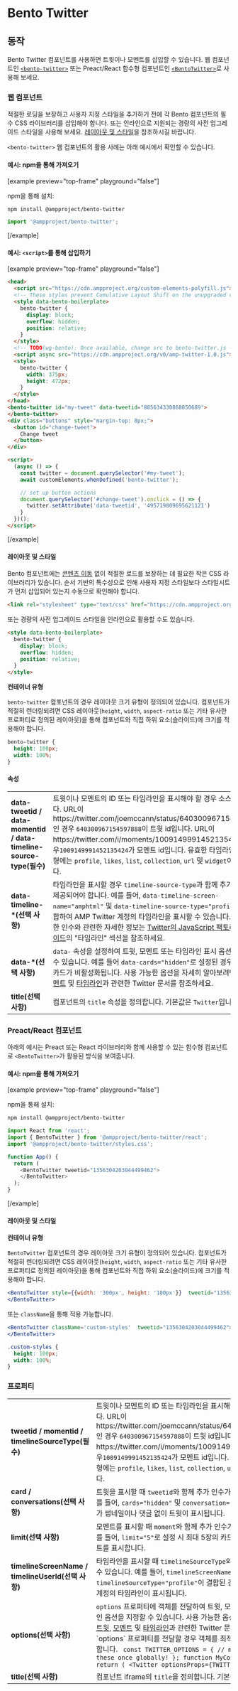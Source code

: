 # Bento Twitter

## 동작

Bento Twitter 컴포넌트를 사용하면 트윗이나 모멘트를 삽입할 수 있습니다. 웹 컴포넌트인 [`<bento-twitter>`](#web-component) 또는 Preact/React 함수형 컴포넌트인 [`<BentoTwitter>`](#preactreact-component)로 사용해 보세요.

### 웹 컴포넌트

적절한 로딩을 보장하고 사용자 지정 스타일을 추가하기 전에 각 Bento 컴포넌트의 필수 CSS 라이브러리를 삽입해야 합니다. 또는 인라인으로 지원되는 경량의 사전 업그레이드 스타일을 사용해 보세요. [레이아웃 및 스타일](#layout-and-style)을 참조하시길 바랍니다.

`<bento-twitter>` 웹 컴포넌트의 활용 사례는 아래 예시에서 확인할 수 있습니다.

#### 예시: npm을 통해 가져오기

[example preview="top-frame" playground="false"]

npm을 통해 설치:

```sh
npm install @ampproject/bento-twitter
```

```javascript
import '@ampproject/bento-twitter';
```

[/example]

#### 예시: `<script>`를 통해 삽입하기

[example preview="top-frame" playground="false"]

```html
<head>
  <script src="https://cdn.ampproject.org/custom-elements-polyfill.js"></script>
  <!-- These styles prevent Cumulative Layout Shift on the unupgraded custom element -->
  <style data-bento-boilerplate>
    bento-twitter {
      display: block;
      overflow: hidden;
      position: relative;
    }
  </style>
  <!-- TODO(wg-bento): Once available, change src to bento-twitter.js -->
  <script async src="https://cdn.ampproject.org/v0/amp-twitter-1.0.js"></script>
  <style>
    bento-twitter {
      width: 375px;
      height: 472px;
    }
  </style>
</head>
<bento-twitter id="my-tweet" data-tweetid="885634330868850689">
</bento-twitter>
<div class="buttons" style="margin-top: 8px;">
  <button id="change-tweet">
    Change tweet
  </button>
</div>

<script>
  (async () => {
    const twitter = document.querySelector('#my-tweet');
    await customElements.whenDefined('bento-twitter');

    // set up button actions
    document.querySelector('#change-tweet').onclick = () => {
      twitter.setAttribute('data-tweetid', '495719809695621121')
    }
  })();
</script>
```

[/example]

#### 레이아웃 및 스타일

Bento 컴포넌트에는 [콘텐츠 이동](https://web.dev/cls/) 없이 적절한 로드를 보장하는 데 필요한 작은 CSS 라이브러리가 있습니다. 순서 기반의 특수성으로 인해 사용자 지정 스타일보다 스타일시트가 먼저 삽입되어 있는지 수동으로 확인해야 합니다.

```html
<link rel="stylesheet" type="text/css" href="https://cdn.ampproject.org/v0/amp-twitter-1.0.css">
```

또는 경량의 사전 업그레이드 스타일을 인라인으로 활용할 수도 있습니다.

```html
<style data-bento-boilerplate>
  bento-twitter {
    display: block;
    overflow: hidden;
    position: relative;
  }
</style>
```

**컨테이너 유형**

`bento-twitter` 컴포넌트의 경우 레이아웃 크기 유형이 정의되어 있습니다. 컴포넌트가 적절히 렌더링되려면 CSS 레이아웃(`height`, `width`, `aspect-ratio` 또는 기타 유사한 프로퍼티로 정의된 레이아웃)을 통해 컴포넌트와 직접 하위 요소(슬라이드)에 크기를 적용해야 합니다.

```css
bento-twitter {
  height: 100px;
  width: 100%;
}
```

#### 속성

<table>
  <tr>
    <td width="40%"><strong>data-tweetid / data-momentid / data-timeline-source-type(필수)</strong></td>
    <td>트윗이나 모멘트의 ID 또는 타임라인을 표시해야 할 경우 소스 유형입니다. URL이 https://twitter.com/joemccann/status/640300967154597888인 경우 <code>640300967154597888</code>이 트윗 id입니다. URL이 https://twitter.com/i/moments/1009149991452135424인 경우<code>1009149991452135424</code>가 모멘트 id입니다. 유효한 타임라인 소스 유형에는  <code>profile</code>, <code>likes</code>, <code>list</code>, <code>collection</code>, <code>url</code> 및 <code>widget</code>이 포함됩니다.</td>
  </tr>
  <tr>
    <td width="40%"><strong>data-timeline-*(선택 사항)</strong></td>
    <td>타임라인을 표시할 경우 <code>timeline-source-type</code>과 함께 추가 인수가 제공되어야 합니다. 예를 들어, <code>data-timeline-screen-name="amphtml"</code> 및 <code>data-timeline-source-type="profile"</code>을 결합하여 AMP Twitter 계정의 타임라인을 표시할 수 있습니다. 사용 가능한 인수와 관련한 자세한 정보는 <a href="https://developer.twitter.com/en/docs/twitter-for-websites/javascript-api/guides/scripting-factory-functions">Twitter의 JavaScript 팩토리 함수 가이드</a>의 "타임라인" 섹션을 참조하세요.</td>
  </tr>
  <tr>
    <td width="40%"><strong>data-*(선택 사항)</strong></td>
    <td>
<code>data-</code> 속성을 설정하여 트윗, 모멘트 또는 타임라인 표시 옵션을 지정할 수 있습니다. 예를 들어 <code>data-cards="hidden"</code>로 설정된 경우 Twitter 카드가 비활성화됩니다. 사용 가능한 옵션을 자세히 알아보려면 <a href="https://developer.twitter.com/en/docs/twitter-for-websites/embedded-tweets/guides/embedded-tweet-parameter-reference">트윗</a>, <a href="https://developer.twitter.com/en/docs/twitter-for-websites/moments/guides/parameter-reference0">모멘트</a> 및 <a href="https://developer.twitter.com/en/docs/twitter-for-websites/timelines/guides/parameter-reference">타임라인</a>과 관련한 Twitter 문서를 참조하세요.</td>
  </tr>
   <tr>
    <td width="40%"><strong>title(선택 사항)</strong></td>
    <td>컴포넌트의 <code>title</code> 속성을 정의합니다. 기본값은 <code>Twitter</code>입니다.</td>
  </tr>
</table>

### Preact/React 컴포넌트

아래의 예시는 Preact 또는 React 라이브러리와 함께 사용할 수 있는 함수형 컴포넌트로 `<BentoTwitter>`가 활용된 방식을 보여줍니다.

#### 예시: npm을 통해 가져오기

[example preview="top-frame" playground="false"]

npm을 통해 설치:

```sh
npm install @ampproject/bento-twitter
```

```javascript
import React from 'react';
import { BentoTwitter } from '@ampproject/bento-twitter/react';
import '@ampproject/bento-twitter/styles.css';

function App() {
  return (
    <BentoTwitter tweetid="1356304203044499462">
    </BentoTwitter>
  );
}
```

[/example]

#### 레이아웃 및 스타일

**컨테이너 유형**

`BentoTwitter` 컴포넌트의 경우 레이아웃 크기 유형이 정의되어 있습니다. 컴포넌트가 적절히 렌더링되려면 CSS 레이아웃(`height`, `width`, `aspect-ratio` 또는 기타 유사한 프로퍼티로 정의된 레이아웃)을 통해 컴포넌트와 직접 하위 요소(슬라이드)에 크기를 적용해야 합니다.

```jsx
<BentoTwitter style={{width: '300px', height: '100px'}}  tweetid="1356304203044499462">
</BentoTwitter>
```

또는 `className`을 통해 적용 가능합니다.

```jsx
<BentoTwitter className='custom-styles'  tweetid="1356304203044499462">
</BentoTwitter>
```

```css
.custom-styles {
  height: 100px;
  width: 100%;
}
```

### 프로퍼티

<table>
  <tr>
    <td width="40%"><strong>tweetid / momentid / timelineSourceType(필수)</strong></td>
    <td>트윗이나 모멘트의 ID 또는 타임라인을 표시해야 할 경우 소스 유형입니다. URL이 https://twitter.com/joemccann/status/640300967154597888인 경우 <code>640300967154597888</code>이 트윗 id입니다. URL이 https://twitter.com/i/moments/1009149991452135424인 경우<code>1009149991452135424</code>가 모멘트 id입니다. 유효한 타임라인 소스 유형에는  <code>profile</code>, <code>likes</code>, <code>list</code>, <code>collection</code>, <code>url</code> 및 <code>widget</code>이 포함됩니다.</td>
  </tr>
  <tr>
    <td width="40%"><strong>card / conversations(선택 사항)</strong></td>
    <td>트윗을 표시할 때 <code>tweetid</code>와 함께 추가 인수가 제공될 수 있습니다. 예를 들어, <code>cards="hidden"</code> 및 <code>conversation="none"</code>이 결합된 경우 추가 썸네일이나 댓글 없이 트윗이 표시됩니다.</td>
  </tr>
  <tr>
    <td width="40%"><strong>limit(선택 사항)</strong></td>
    <td>모멘트를 표시할 때 <code>moment</code>와 함께 추가 인수가 제공될 수 있습니다. 예를 들어, <code>limit="5"</code>로 설정 시 최대 5장의 카드가 포함된 임베디드 모멘트를 표시합니다.</td>
  </tr>
  <tr>
    <td width="40%"><strong>timelineScreenName / timelineUserId(선택 사항)</strong></td>
    <td>타임라인을 표시할 때 <code>timelineSourceType</code>와 함께 추가 인수가 제공될 수 있습니다. 예를 들어, <code>timelineScreenName="amphtml"</code> 및 <code>timelineSourceType="profile"</code>이 결합된 경우 추가 AMP Twitter 계정의 타임라인이 표시됩니다.</td>
  </tr>
  <tr>
    <td width="40%"><strong>options(선택 사항)</strong></td>
    <td>
<code>options</code> 프로퍼티에 객체를 전달하여 트윗, 모멘트 또는 타임라인 디자인 옵션을 지정할 수 있습니다. 사용 가능한 옵션을 자세히 알아보려면 <a href="https://developer.twitter.com/en/docs/twitter-for-websites/embedded-tweets/guides/embedded-tweet-parameter-reference">트윗</a>, <a href="https://developer.twitter.com/en/docs/twitter-for-websites/moments/guides/parameter-reference0">모멘트</a> 및 <a href="https://developer.twitter.com/en/docs/twitter-for-websites/timelines/guides/parameter-reference">타임라인</a>과 관련한 Twitter 문서를 참조하세요. 참고: `options` 프로퍼티를 전달할 경우 객체를 최적화하거나 메모이즈해야 합니다. <code> const TWITTER_OPTIONS = { // make sure to define these once globally! }; function MyComponent() { // etc return ( &lt;Twitter optionsProps={TWITTER_OPTIONS} /&gt; ); }</code>
</td>
  </tr>
   <tr>
    <td width="40%"><strong>title(선택 사항)</strong></td>
    <td>컴포넌트 iframe의 <code>title</code>을 정의합니다. 기본값은 <code>Twitter</code>입니다.</td>
  </tr>
</table>
